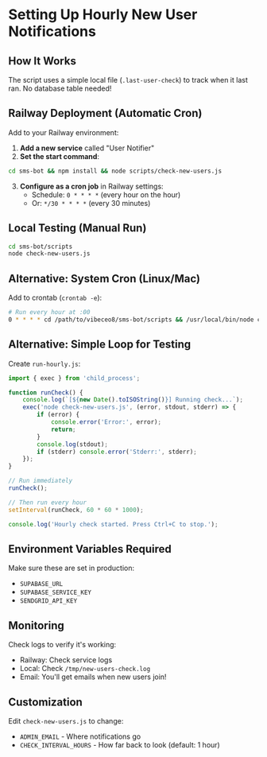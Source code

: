 # Setting Up Hourly New User Notifications

## How It Works

The script uses a simple local file (`.last-user-check`) to track when it last ran. No database table needed!

## Railway Deployment (Automatic Cron)

Add to your Railway environment:

1. **Add a new service** called "User Notifier" 
2. **Set the start command**:
```bash
cd sms-bot && npm install && node scripts/check-new-users.js
```

3. **Configure as a cron job** in Railway settings:
   - Schedule: `0 * * * *` (every hour on the hour)
   - Or: `*/30 * * * *` (every 30 minutes)

## Local Testing (Manual Run)

```bash
cd sms-bot/scripts
node check-new-users.js
```

## Alternative: System Cron (Linux/Mac)

Add to crontab (`crontab -e`):
```bash
# Run every hour at :00
0 * * * * cd /path/to/vibeceo8/sms-bot/scripts && /usr/local/bin/node check-new-users.js >> /tmp/new-users-check.log 2>&1
```

## Alternative: Simple Loop for Testing

Create `run-hourly.js`:
```javascript
import { exec } from 'child_process';

function runCheck() {
    console.log(`[${new Date().toISOString()}] Running check...`);
    exec('node check-new-users.js', (error, stdout, stderr) => {
        if (error) {
            console.error('Error:', error);
            return;
        }
        console.log(stdout);
        if (stderr) console.error('Stderr:', stderr);
    });
}

// Run immediately
runCheck();

// Then run every hour
setInterval(runCheck, 60 * 60 * 1000);

console.log('Hourly check started. Press Ctrl+C to stop.');
```

## Environment Variables Required

Make sure these are set in production:
- `SUPABASE_URL`
- `SUPABASE_SERVICE_KEY`
- `SENDGRID_API_KEY`

## Monitoring

Check logs to verify it's working:
- Railway: Check service logs
- Local: Check `/tmp/new-users-check.log`
- Email: You'll get emails when new users join!

## Customization

Edit `check-new-users.js` to change:
- `ADMIN_EMAIL` - Where notifications go
- `CHECK_INTERVAL_HOURS` - How far back to look (default: 1 hour)